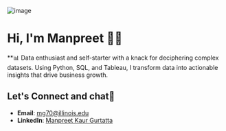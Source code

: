 ![image](https://github.com/manpreet0204/manpreet0204/assets/147951230/8b8174aa-1073-4b82-a93e-67d2391e5855)

# Hi, I'm Manpreet 👋🏻

**📊 Data enthusiast and self-starter with a knack for deciphering complex datasets. Using Python, SQL, and Tableau, I transform data into actionable insights that drive business growth.


## Let's Connect and chat🤝

- **Email**: [mg70@illinois.edu](mailto:mg70@illinois.edu)
- **LinkedIn**: [Manpreet Kaur Gurtatta](https://www.linkedin.com/in/manpreet-kaur-gurtatta-9634ab19b/)
